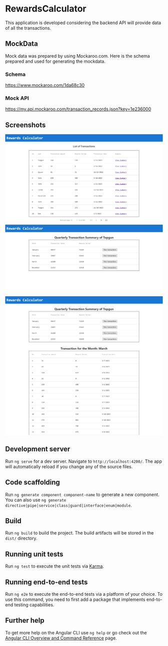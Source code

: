 # RewardsCalculator

This application is developed considering the backend API will provide data of all the transactions. 

## MockData

Mock data was prepared by using Mockaroo.com. Here is the schema prepared and used for generating the mockdata.

### Schema
https://www.mockaroo.com/1da68c30

### Mock API
https://my.api.mockaroo.com/transaction_records.json?key=1e236000

## Screenshots

![All Transactions](https://github.com/sudharshanreddyam/rewards-calculator/blob/master/screenshots/AllTransactions.png "All Transactions")
![Summary By Month](https://github.com/sudharshanreddyam/rewards-calculator/blob/master/screenshots/Summary.png "Summary By Month")
![Monthly User Transaction](https://github.com/sudharshanreddyam/rewards-calculator/blob/master/screenshots/MonthlyUserTransaction.png "Monthly User Transaction")

## Development server

Run `ng serve` for a dev server. Navigate to `http://localhost:4200/`. The app will automatically reload if you change any of the source files.

## Code scaffolding

Run `ng generate component component-name` to generate a new component. You can also use `ng generate directive|pipe|service|class|guard|interface|enum|module`.

## Build

Run `ng build` to build the project. The build artifacts will be stored in the `dist/` directory.

## Running unit tests

Run `ng test` to execute the unit tests via [Karma](https://karma-runner.github.io).

## Running end-to-end tests

Run `ng e2e` to execute the end-to-end tests via a platform of your choice. To use this command, you need to first add a package that implements end-to-end testing capabilities.

## Further help

To get more help on the Angular CLI use `ng help` or go check out the [Angular CLI Overview and Command Reference](https://angular.io/cli) page.

